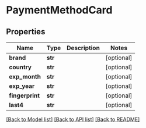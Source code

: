 # PaymentMethodCard

## Properties
Name | Type | Description | Notes
------------ | ------------- | ------------- | -------------
**brand** | **str** |  | [optional] 
**country** | **str** |  | [optional] 
**exp_month** | **str** |  | [optional] 
**exp_year** | **str** |  | [optional] 
**fingerprint** | **str** |  | [optional] 
**last4** | **str** |  | [optional] 

[[Back to Model list]](../README.md#documentation-for-models) [[Back to API list]](../README.md#documentation-for-api-endpoints) [[Back to README]](../README.md)


